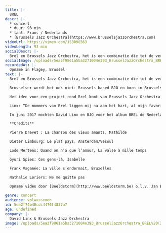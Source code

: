```yaml
---
title: |-
  BREL
descr: |-
  * concert
  * duur: 93 min
  * taal: Frans / Nederlands
  * [Brussels Jazz Orchestra](https://www.brusselsjazzorchestra.com)
videoUrl: https://vimeo.com/153098563
videoLength: 93 min
socialDescr: |-
  Brel en Brussels Jazz Orchestra, het is een combinatie die tot de verbeelding spreekt. Voeg daar de internationaal gerenommeerde vocalist David Linx aan toe en je hebt een muzikaal project met vijfsterrenkwaliteit. Linx: “De nummers van Brel liggen mij na aan het hart, al mijn favorieten werden geselecteerd voor dit project. Wat het extra plezierig maakt voor mij is dat Brel zo vaak zingt over de drie steden waar ik heb gewoond (Brussel en Amsterdam) of en nu nog woon (Parijs).”
socialImage: /uploads/5ea2f9861a5ba3271004e393_BrusselJazzOrchestra_BREL%20(2).jpg
recordedAt: |-
  Opname in Flagey, Brussel
text: |-
  Brel en Brussels Jazz Orchestra, het is een combinatie die tot de verbeelding spreekt. Voeg daar de internationaal gerenommeerde vocalist David Linx aan toe en je hebt een muzikaal project met vijfsterrenkwaliteit.

  Brusselser wordt het ook niet: Brussels based BJO en born in Brussels David Linx brengen de muziek van Brusselaar Jacques Brel. BJO musici Frank Vaganée, Dieter Limbourg, Lode Mertens, Gyuri Spies, Nathalie Loriers en Pierre Drevet arrangeerden chansons van Jacques Brel voor groot jazzorkest en David Linx. La chanson des vieux amants, Bruxelles, Le plat pays, La valse à mille temps en andere klassiekers van Brel alsof het pure jazz standards zijn: du jamais vu!

  Het idee voor een project rond Brel komt van Brussels Jazz Orchestra. Na 2 succesvolle samenwerkingen met de Parijse Belg David Linx, één van de grootste jazz vocalisten van het moment, lag het voor de hand om opnieuw met David in zee te gaan. Linx nam in het verleden één nummer van Brel op en toerde recent met muziek van Claude Nougaro, een Franse chansonnier die dicht bij de jazz aanleunde. Zingen en swingen in het Frans is voor Linx evident. Nochtans zal hij twee nummers in een Engelse versie brengen: Amsterdam in de versie van David Bowie en Isabelle.

  Linx: “De nummers van Brel liggen mij na aan het hart, al mijn favorieten werden geselecteerd voor dit project. Wat het extra plezierig maakt voor mij is dat Brel zo vaak zingt over de drie steden waar ik heb gewoond (Brussel en Amsterdam) of en nu nog woon (Parijs).”

  In juni 2017 mochten David Linx en BJO voor het album BREL de Nederlandse Edison Jazz/World Award 2017 in de categorie “Jazz Vocaal” in ontvangst nemen.

  **Credits**

  Pierre Drevet : La chanson des vieux amants, Mathilde

  Dieter Limbourg: Le plat pays, Amsterdam/Vesoul

  Lode Mertens: Quand on n’a que l’amour, La valse à mille temps

  Gyuri Spies: Ces gens-là, Isabelle

  Frank Vaganée: La ville s’endormait, Bruxelles

  Nathalie Loriers: Ne me quitte pas

  Opname video door [Beeldstorm](http://www.beeldstorm.be) o.l.v. Jan Bosteels, in Flagey (Brussel) tijdens Brussels Jazz Festival (2016)
  ‍
genre: concert
audience: volwassenen
id: 5ea2f74b48cdc4470f4837a7
age: undefined
company: |-
  David Linx & Brussels Jazz Orchestra
image: /uploads/5ea2f9861a5ba3271004e393_BrusselJazzOrchestra_BREL%20(2).jpg
---
```


